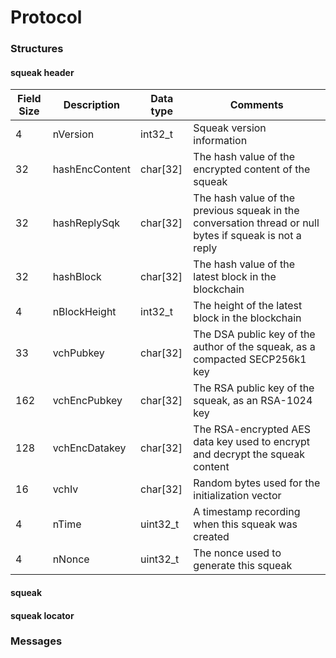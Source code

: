 # Protocol

### Structures

#### squeak header

Field Size | Description | Data type | Comments
--- | --- | --- | ---
4 | nVersion | int32_t | Squeak version information
32 | hashEncContent | char[32] | The hash value of the encrypted content of the squeak
32 | hashReplySqk | char[32] | The hash value of the previous squeak in the conversation thread or null bytes if squeak is not a reply
32 | hashBlock | char[32] | The hash value of the latest block in the blockchain
4 | nBlockHeight | int32_t | The height of the latest block in the blockchain
33 | vchPubkey | char[32] | The DSA public key of the author of the squeak, as a compacted SECP256k1 key
162 | vchEncPubkey | char[32] | The RSA public key of the squeak, as an RSA-1024 key
128 | vchEncDatakey | char[32] | The RSA-encrypted AES data key used to encrypt and decrypt the squeak content
16 | vchIv | char[32] | Random bytes used for the initialization vector
4 | nTime | uint32_t | A timestamp recording when this squeak was created
4 | nNonce | uint32_t | The nonce used to generate this squeak

#### squeak

#### squeak locator


### Messages
